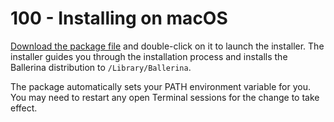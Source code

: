 # 100 - Installing on macOS

[Download the package file](https://ballerina.io/downloads) and double-click on it to launch the installer. The installer guides you through the installation process and installs the Ballerina distribution to ```/Library/Ballerina```.

The package automatically sets your PATH environment variable for you. You may need to restart any open Terminal sessions for the change to take effect.
